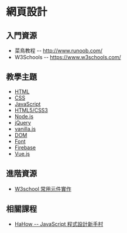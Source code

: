 # 網頁設計

## 入門資源

* 菜鳥教程 -- http://www.runoob.com/
* W3Schools -- https://www.w3schools.com/

## 教學主題

* [HTML](html)
* [CSS](css)
* [JavaScript](javascript)
* [HTML5/CSS3](html5CSS3)
* [Node.js](nodejs)
* [jQuery](jquery)
* [vanilla.js](vanillajs)
* [DOM](dom)
* [Font](font)
* [Firebase](firebase)
* [Vue.js](vuejs)

## 進階資源

* [W3school 常用元件實作](https://www.w3schools.com/howto/default.asp)

## 相關課程

* [HaHow -- JavaScript 程式設計新手村](https://hahow.in/courses/57d60701ed63880700da234c/main)


